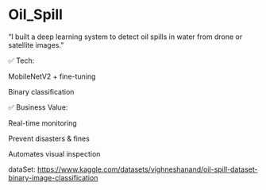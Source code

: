 # Oil_Spill
“I built a deep learning system to detect oil spills in water from drone or satellite images.”

✅ Tech:

MobileNetV2 + fine-tuning

Binary classification



✅ Business Value:

Real-time monitoring

Prevent disasters & fines

Automates visual inspection

dataSet:
https://www.kaggle.com/datasets/vighneshanand/oil-spill-dataset-binary-image-classification
